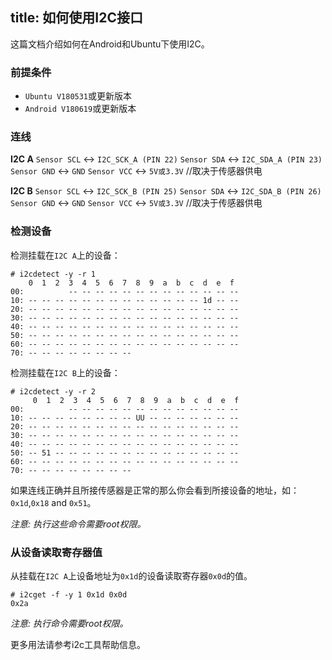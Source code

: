 title: 如何使用I2C接口
---


这篇文档介绍如何在Android和Ubuntu下使用I2C。

### 前提条件
* `Ubuntu V180531`或更新版本
* `Android V180619`或更新版本

### 连线
**I2C A**
`Sensor SCL` <-> `I2C_SCK_A (PIN 22)`
`Sensor SDA` <-> `I2C_SDA_A (PIN 23)`
`Sensor GND` <-> `GND`
`Sensor VCC` <-> `5V或3.3V` //取决于传感器供电

**I2C B**
`Sensor SCL` <-> `I2C_SCK_B (PIN 25)`
`Sensor SDA` <-> `I2C_SDA_B (PIN 26)`
`Sensor GND` <-> `GND`
`Sensor VCC` <-> `5V或3.3V` //取决于传感器供电


### 检测设备
检测挂载在`I2C A`上的设备：
```
# i2cdetect -y -r 1
    0  1  2  3  4  5  6  7  8  9  a  b  c  d  e  f
00:          -- -- -- -- -- -- -- -- -- -- -- -- -- 
10: -- -- -- -- -- -- -- -- -- -- -- -- -- 1d -- -- 
20: -- -- -- -- -- -- -- -- -- -- -- -- -- -- -- -- 
30: -- -- -- -- -- -- -- -- -- -- -- -- -- -- -- -- 
40: -- -- -- -- -- -- -- -- -- -- -- -- -- -- -- -- 
50: -- -- -- -- -- -- -- -- -- -- -- -- -- -- -- -- 
60: -- -- -- -- -- -- -- -- -- -- -- -- -- -- -- -- 
70: -- -- -- -- -- -- -- --                         
```
检测挂载在`I2C B`上的设备：
```
# i2cdetect -y -r 2
     0  1  2  3  4  5  6  7  8  9  a  b  c  d  e  f
00:          -- -- -- -- -- -- -- -- -- -- -- -- -- 
10: -- -- -- -- -- -- -- -- UU -- -- -- -- -- -- -- 
20: -- -- -- -- -- -- -- -- -- -- -- -- -- -- -- -- 
30: -- -- -- -- -- -- -- -- -- -- -- -- -- -- -- -- 
40: -- -- -- -- -- -- -- -- -- -- -- -- -- -- -- -- 
50: -- 51 -- -- -- -- -- -- -- -- -- -- -- -- -- -- 
60: -- -- -- -- -- -- -- -- -- -- -- -- -- -- -- -- 
70: -- -- -- -- -- -- -- --                         

```
如果连线正确并且所接传感器是正常的那么你会看到所接设备的地址，如：`0x1d`,`0x18` and `0x51`。

*注意: 执行这些命令需要root权限。*

### 从设备读取寄存器值
从挂载在`I2C A`上设备地址为`0x1d`的设备读取寄存器`0x0d`的值。
```
# i2cget -f -y 1 0x1d 0x0d
0x2a
```
*注意: 执行命令需要root权限。* 

更多用法请参考i2c工具帮助信息。
